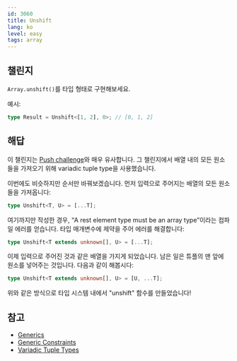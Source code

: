 ```yaml
---
id: 3060
title: Unshift
lang: ko
level: easy
tags: array
---
```


## 챌린지

`Array.unshift()`를 타입 형태로 구현해보세요.

예시:

```typescript
type Result = Unshift<[1, 2], 0>; // [0, 1, 2]
```

## 해답

이 챌린지는 [Push challenge](./easy-push.md)와 매우 유사합니다.
그 챌린지에서 배열 내의 모든 원소들을 가져오기 위해 variadic tuple type을 사용했습니다.

이번에도 비슷하지만 순서만 바꿔보겠습니다.
먼저 입력으로 주어지는 배열의 모든 원소들을 가져옵니다:

```typescript
type Unshift<T, U> = [...T];
```

여기까지만 작성한 경우, “A rest element type must be an array type”이라는 컴파일 에러를 얻습니다.
타입 매개변수에 제약을 주어 에러를 해결합니다:

```typescript
type Unshift<T extends unknown[], U> = [...T];
```

이제 입력으로 주어진 것과 같은 배열을 가지게 되었습니다.
남은 일은 튜플의 맨 앞에 원소를 넣어주는 것입니다.
다음과 같이 해봅시다:

```typescript
type Unshift<T extends unknown[], U> = [U, ...T];
```

위와 같은 방식으로 타입 시스템 내에서 "unshift" 함수를 만들었습니다!

## 참고

- [Generics](https://www.typescriptlang.org/docs/handbook/2/generics.html)
- [Generic Constraints](https://www.typescriptlang.org/docs/handbook/2/generics.html#generic-constraints)
- [Variadic Tuple Types](https://www.typescriptlang.org/docs/handbook/release-notes/typescript-4-0.html#variadic-tuple-types)
